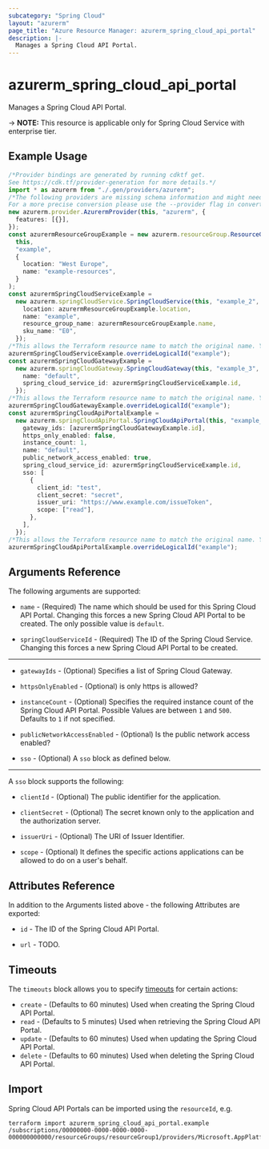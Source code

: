 ```yaml
---
subcategory: "Spring Cloud"
layout: "azurerm"
page_title: "Azure Resource Manager: azurerm_spring_cloud_api_portal"
description: |-
  Manages a Spring Cloud API Portal.
---
```


# azurerm\_spring\_cloud\_api\_portal

Manages a Spring Cloud API Portal.

\-> **NOTE:** This resource is applicable only for Spring Cloud Service with enterprise tier.

## Example Usage

```typescript
/*Provider bindings are generated by running cdktf get.
See https://cdk.tf/provider-generation for more details.*/
import * as azurerm from "./.gen/providers/azurerm";
/*The following providers are missing schema information and might need manual adjustments to synthesize correctly: azurerm.
For a more precise conversion please use the --provider flag in convert.*/
new azurerm.provider.AzurermProvider(this, "azurerm", {
  features: [{}],
});
const azurermResourceGroupExample = new azurerm.resourceGroup.ResourceGroup(
  this,
  "example",
  {
    location: "West Europe",
    name: "example-resources",
  }
);
const azurermSpringCloudServiceExample =
  new azurerm.springCloudService.SpringCloudService(this, "example_2", {
    location: azurermResourceGroupExample.location,
    name: "example",
    resource_group_name: azurermResourceGroupExample.name,
    sku_name: "E0",
  });
/*This allows the Terraform resource name to match the original name. You can remove the call if you don't need them to match.*/
azurermSpringCloudServiceExample.overrideLogicalId("example");
const azurermSpringCloudGatewayExample =
  new azurerm.springCloudGateway.SpringCloudGateway(this, "example_3", {
    name: "default",
    spring_cloud_service_id: azurermSpringCloudServiceExample.id,
  });
/*This allows the Terraform resource name to match the original name. You can remove the call if you don't need them to match.*/
azurermSpringCloudGatewayExample.overrideLogicalId("example");
const azurermSpringCloudApiPortalExample =
  new azurerm.springCloudApiPortal.SpringCloudApiPortal(this, "example_4", {
    gateway_ids: [azurermSpringCloudGatewayExample.id],
    https_only_enabled: false,
    instance_count: 1,
    name: "default",
    public_network_access_enabled: true,
    spring_cloud_service_id: azurermSpringCloudServiceExample.id,
    sso: [
      {
        client_id: "test",
        client_secret: "secret",
        issuer_uri: "https://www.example.com/issueToken",
        scope: ["read"],
      },
    ],
  });
/*This allows the Terraform resource name to match the original name. You can remove the call if you don't need them to match.*/
azurermSpringCloudApiPortalExample.overrideLogicalId("example");

```

## Arguments Reference

The following arguments are supported:

*   `name` - (Required) The name which should be used for this Spring Cloud API Portal. Changing this forces a new Spring Cloud API Portal to be created. The only possible value is `default`.

*   `springCloudServiceId` - (Required) The ID of the Spring Cloud Service. Changing this forces a new Spring Cloud API Portal to be created.

***

*   `gatewayIds` - (Optional) Specifies a list of Spring Cloud Gateway.

*   `httpsOnlyEnabled` - (Optional) is only https is allowed?

*   `instanceCount` - (Optional) Specifies the required instance count of the Spring Cloud API Portal. Possible Values are between `1` and `500`. Defaults to `1` if not specified.

*   `publicNetworkAccessEnabled` - (Optional) Is the public network access enabled?

*   `sso` - (Optional) A `sso` block as defined below.

***

A `sso` block supports the following:

*   `clientId` - (Optional) The public identifier for the application.

*   `clientSecret` - (Optional) The secret known only to the application and the authorization server.

*   `issuerUri` - (Optional) The URI of Issuer Identifier.

*   `scope` - (Optional) It defines the specific actions applications can be allowed to do on a user's behalf.

## Attributes Reference

In addition to the Arguments listed above - the following Attributes are exported:

*   `id` - The ID of the Spring Cloud API Portal.

*   `url` - TODO.

## Timeouts

The `timeouts` block allows you to specify [timeouts](https://www.terraform.io/language/resources/syntax#operation-timeouts) for certain actions:

* `create` - (Defaults to 60 minutes) Used when creating the Spring Cloud API Portal.
* `read` - (Defaults to 5 minutes) Used when retrieving the Spring Cloud API Portal.
* `update` - (Defaults to 60 minutes) Used when updating the Spring Cloud API Portal.
* `delete` - (Defaults to 60 minutes) Used when deleting the Spring Cloud API Portal.

## Import

Spring Cloud API Portals can be imported using the `resourceId`, e.g.

```shell
terraform import azurerm_spring_cloud_api_portal.example /subscriptions/00000000-0000-0000-0000-000000000000/resourceGroups/resourceGroup1/providers/Microsoft.AppPlatform/spring/service1/apiPortals/apiPortal1
```
